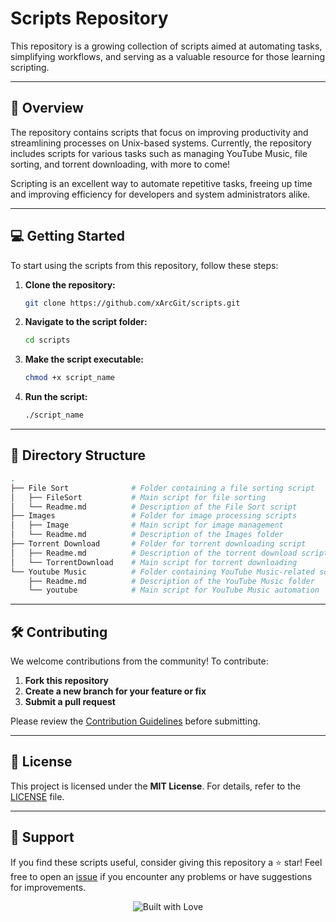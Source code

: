 # **Scripts Repository**

This repository is a growing collection of scripts aimed at automating tasks, simplifying workflows, and serving as a valuable resource for those learning scripting.

---

## 🚀 **Overview**

The repository contains scripts that focus on improving productivity and streamlining processes on Unix-based systems. Currently, the repository includes scripts for various tasks such as managing YouTube Music, file sorting, and torrent downloading, with more to come!

Scripting is an excellent way to automate repetitive tasks, freeing up time and improving efficiency for developers and system administrators alike.

---

## 💻 **Getting Started**

To start using the scripts from this repository, follow these steps:

1. **Clone the repository:**

   ```bash
   git clone https://github.com/xArcGit/scripts.git
   ```

2. **Navigate to the script folder:**

   ```bash
   cd scripts
   ```

3. **Make the script executable:**

   ```bash
   chmod +x script_name
   ```

4. **Run the script:**

   ```bash
   ./script_name
   ```

---

## 📂 **Directory Structure**

```bash
.
├── File Sort              # Folder containing a file sorting script
│   ├── FileSort           # Main script for file sorting
│   └── Readme.md          # Description of the File Sort script
├── Images                 # Folder for image processing scripts
│   ├── Image              # Main script for image management
│   └── Readme.md          # Description of the Images folder
├── Torrent Download       # Folder for torrent downloading script
│   ├── Readme.md          # Description of the torrent download script
│   └── TorrentDownload    # Main script for torrent downloading
└── Youtube Music          # Folder containing YouTube Music-related scripts
    ├── Readme.md          # Description of the YouTube Music folder
    └── youtube            # Main script for YouTube Music automation
```

---

## 🛠️ **Contributing**

We welcome contributions from the community! To contribute:

1. **Fork this repository**
2. **Create a new branch for your feature or fix**
3. **Submit a pull request**

Please review the [Contribution Guidelines](CONTRIBUTING.md) before submitting.

---

## 📝 **License**

This project is licensed under the **MIT License**. For details, refer to the [LICENSE](LICENSE) file.

---

## 🤝 **Support**

If you find these scripts useful, consider giving this repository a ⭐ star! Feel free to open an [issue](https://github.com/xArcGit/scripts/issues) if you encounter any problems or have suggestions for improvements.

<p align="center">
  <img src="https://forthebadge.com/images/badges/built-with-love.svg" alt="Built with Love">
</p>
